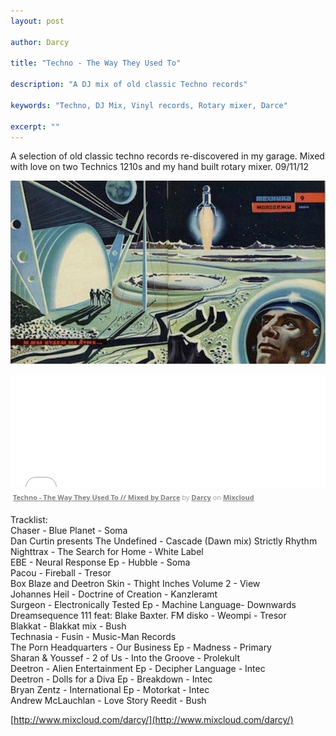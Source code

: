 ```yaml
---
layout: post

author: Darcy

title: "Techno - The Way They Used To"

description: "A DJ mix of old classic Techno records"

keywords: "Techno, DJ Mix, Vinyl records, Rotary mixer, Darce"

excerpt: ""
---
```


A selection of old classic techno records re-discovered in my garage.
Mixed with love on two Technics 1210s and my hand built rotary mixer.
09/11/12

![Techno - The way they used to](/images/posts/2013/ttwtut-mix/1rusa.jpg)

<iframe width="100%" height="180" src="//www.mixcloud.com/widget/iframe/?feed=http%3A%2F%2Fwww.mixcloud.com%2Fdarcy%2Ftechno-the-way-they-used-to-mixed-by-darce%2F&amp;embed_uuid=549da363-e25d-43f2-a035-341cc9fd88e6&amp;replace=0&amp;hide_cover=1&amp;embed_type=widget_standard&amp;hide_tracklist=1" frameborder="0"></iframe><div style="clear: both; height: 3px; width: auto;"></div><p style="display: block; font-size: 11px; font-family: 'Open Sans', Helvetica, Arial, sans-serif; margin: 0px; padding: 3px 4px; color: rgb(153, 153, 153); width: auto;"><a href="http://www.mixcloud.com/darcy/techno-the-way-they-used-to-mixed-by-darce/?utm_source=widget&amp;amp;utm_medium=web&amp;amp;utm_campaign=base_links&amp;amp;utm_term=resource_link" target="_blank" style="color:#808080; font-weight:bold;">Techno - The Way They Used To // Mixed by Darce</a><span> by </span><a href="http://www.mixcloud.com/darcy/?utm_source=widget&amp;amp;utm_medium=web&amp;amp;utm_campaign=base_links&amp;amp;utm_term=profile_link" target="_blank" style="color:#808080; font-weight:bold;">Darcy</a><span> on </span><a href="http://www.mixcloud.com/?utm_source=widget&amp;utm_medium=web&amp;utm_campaign=base_links&amp;utm_term=homepage_link" target="_blank" style="color:#808080; font-weight:bold;"> Mixcloud</a></p><div style="clear: both; height: 3px; width: auto;"></div>

Tracklist:<br />
Chaser - Blue Planet - Soma<br />
Dan Curtin presents The Undefined - Cascade (Dawn mix) Strictly Rhythm<br />
Nighttrax - The Search for Home - White Label<br />
EBE - Neural Response Ep - Hubble - Soma<br />
Pacou - Fireball - Tresor<br />
Box Blaze and Deetron Skin - Thight Inches Volume 2 - View<br />
Johannes Heil - Doctrine of Creation - Kanzleramt<br />
Surgeon - Electronically Tested Ep - Machine Language- Downwards<br />
Dreamsequence 111 feat: Blake Baxter. FM disko - Weompi - Tresor<br />
Blakkat - Blakkat mix - Bush<br />
Technasia - Fusin - Music-Man Records<br />
The Porn Headquarters - Our Business Ep - Madness - Primary<br />
Sharan & Youssef - 2 of Us - Into the Groove - Prolekult<br />
Deetron - Alien Entertainment Ep - Decipher Language - Intec<br />
Deetron - Dolls for a Diva Ep - Breakdown - Intec<br />
Bryan Zentz - International Ep - Motorkat - Intec<br />
Andrew McLauchlan - Love Story Reedit - Bush<br />

[http://www.mixcloud.com/darcy/](http://www.mixcloud.com/darcy/)
